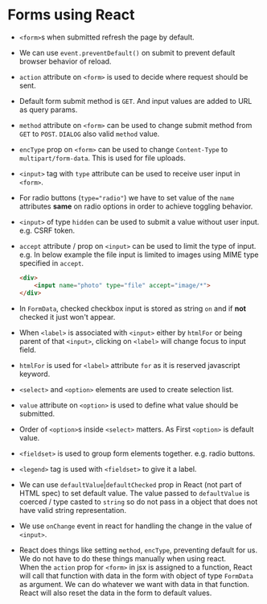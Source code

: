 # Forms using React

- `<form>`s when submitted refresh the page by default.
- We can use `event.preventDefault()` on submit to prevent default browser
behavior of reload.
- `action` attribute on `<form>` is used to decide where request should be sent.
- Default form submit method is `GET`. And input values are added to URL as
query params.
- `method` attribute on `<form>` can be used to change submit method from `GET`
to `POST`. `DIALOG` also valid `method` value.
- `encType` prop on `<form>` can be used to change `Content-Type` to
`multipart/form-data`. This is used for file uploads.

- `<input>` tag with `type` attribute can be used to receive user input in `<form>`.
- For radio buttons (`type="radio"`) we have to set value of the `name` attributes
**same** on radio options in order to achieve toggling behavior.
- `<input>` of type `hidden` can be used to submit a value without user input.
e.g. CSRF token.
- `accept` attribute / prop on `<input>` can be used to limit the type of input.
e.g. In below example the file input is limited to images using MIME type specified
in `accept`.
    ```html
    <div>
        <input name="photo" type="file" accept="image/*">
    </div>
    ```
- In `FormData`, checked checkbox input is stored as string `on` and if **not**
checked it just won't appear.
- When `<label>` is associated with `<input>` either by `htmlFor` or being parent
of that `<input>`, clicking on `<label>` will change focus to input field.
- `htmlFor` is used for `<label>` attribute `for` as it is reserved javascript
keyword.
- `<select>` and `<option>` elements are used to create selection list.
- `value` attribute on `<option>` is used to define what value should be submitted.
- Order of `<option>`s inside `<select>` matters. As First `<option>` is default
value.
- `<fieldset>` is used to group form elements together. e.g. radio buttons.
- `<legend>` tag is used with `<fieldset>` to give it a label.

- We can use `defaultValue`|`defaultChecked` prop in React (not part of HTML spec)
to set default value. The value passed to `defaultValue` is coerced / type casted
to `string` so do not pass in a object that does not have valid string representation.
- We use `onChange` event in react for handling the change in the value of `<input>`.
- React does things like setting `method`, `encType`, preventing default for us.
We do not have to do these things manually when using react.  
When the `action` prop for `<form>` in jsx is assigned to a function, React will
call that function with data in the form with object of type `FormData` as argument.
We can do whatever we want with data in that function. React will also reset the
data in the form to default values.
